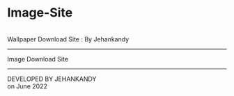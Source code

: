 # Image-Site
<br>
Wallpaper Download Site : By Jehankandy
<br>

******************************************

Image Download Site <br>

******************************************

DEVELOPED BY JEHANKANDY <br>
on June 2022


